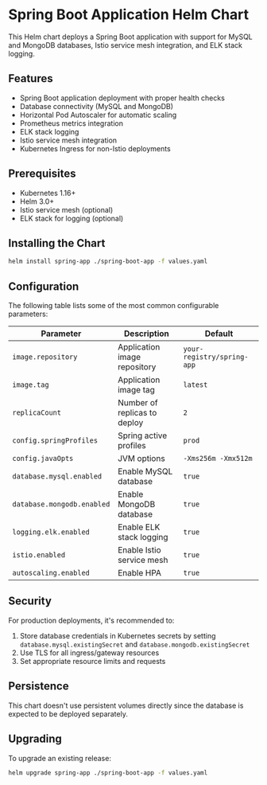 # Spring Boot Application Helm Chart

This Helm chart deploys a Spring Boot application with support for MySQL and MongoDB databases, Istio service mesh integration, and ELK stack logging.

## Features

- Spring Boot application deployment with proper health checks
- Database connectivity (MySQL and MongoDB)
- Horizontal Pod Autoscaler for automatic scaling
- Prometheus metrics integration
- ELK stack logging
- Istio service mesh integration
- Kubernetes Ingress for non-Istio deployments

## Prerequisites

- Kubernetes 1.16+
- Helm 3.0+
- Istio service mesh (optional)
- ELK stack for logging (optional)

## Installing the Chart

```bash
helm install spring-app ./spring-boot-app -f values.yaml
```

## Configuration

The following table lists some of the most common configurable parameters:

| Parameter | Description | Default |
|-----------|-------------|---------|
| `image.repository` | Application image repository | `your-registry/spring-app` |
| `image.tag` | Application image tag | `latest` |
| `replicaCount` | Number of replicas to deploy | `2` |
| `config.springProfiles` | Spring active profiles | `prod` |
| `config.javaOpts` | JVM options | `-Xms256m -Xmx512m` |
| `database.mysql.enabled` | Enable MySQL database | `true` |
| `database.mongodb.enabled` | Enable MongoDB database | `true` |
| `logging.elk.enabled` | Enable ELK stack logging | `true` |
| `istio.enabled` | Enable Istio service mesh | `true` |
| `autoscaling.enabled` | Enable HPA | `true` |

## Security

For production deployments, it's recommended to:

1. Store database credentials in Kubernetes secrets by setting `database.mysql.existingSecret` and `database.mongodb.existingSecret`
2. Use TLS for all ingress/gateway resources
3. Set appropriate resource limits and requests

## Persistence

This chart doesn't use persistent volumes directly since the database is expected to be deployed separately.

## Upgrading

To upgrade an existing release:

```bash
helm upgrade spring-app ./spring-boot-app -f values.yaml
``` 